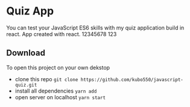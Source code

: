 # Quiz App

You can test your JavaScript ES6 skills with my quiz application build in react. App created with react.
12345678
123
## Download 

To open this project on your own dekstop 
 - clone this repo ` git clone https://github.com/kubo550/javascript-quiz.git `
 - install all dependencies ` yarn add `
 - open server on localhost ` yarn start `
